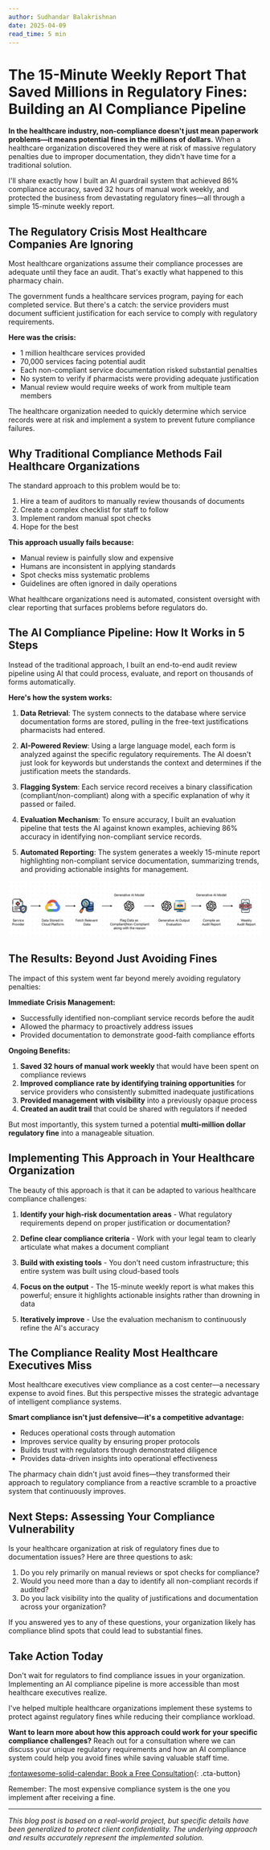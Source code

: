```yaml
---
author: Sudhandar Balakrishnan
date: 2025-04-09
read_time: 5 min
---
```


# The 15-Minute Weekly Report That Saved Millions in Regulatory Fines: Building an AI Compliance Pipeline

**In the healthcare industry, non-compliance doesn't just mean paperwork problems—it means potential fines in the millions of dollars.** When a healthcare organization discovered they were at risk of massive regulatory penalties due to improper documentation, they didn't have time for a traditional solution.

I'll share exactly how I built an AI guardrail system that achieved 86% compliance accuracy, saved 32 hours of manual work weekly, and protected the business from devastating regulatory fines—all through a simple 15-minute weekly report.

## The Regulatory Crisis Most Healthcare Companies Are Ignoring

Most healthcare organizations assume their compliance processes are adequate until they face an audit. That's exactly what happened to this pharmacy chain.

The government funds a healthcare services program, paying for each completed service. But there's a catch: the service providers must document sufficient justification for each service to comply with regulatory requirements.

**Here was the crisis:**

- 1 million healthcare services provided
- 70,000 services facing potential audit
- Each non-compliant service documentation risked substantial penalties
- No system to verify if pharmacists were providing adequate justification
- Manual review would require weeks of work from multiple team members

The healthcare organization needed to quickly determine which service records were at risk and implement a system to prevent future compliance failures.

## Why Traditional Compliance Methods Fail Healthcare Organizations

The standard approach to this problem would be to:

1. Hire a team of auditors to manually review thousands of documents
2. Create a complex checklist for staff to follow
3. Implement random manual spot checks
4. Hope for the best

**This approach usually fails because:**

- Manual review is painfully slow and expensive
- Humans are inconsistent in applying standards
- Spot checks miss systematic problems
- Guidelines are often ignored in daily operations

What healthcare organizations need is automated, consistent oversight with clear reporting that surfaces problems before regulators do.

## The AI Compliance Pipeline: How It Works in 5 Steps

Instead of the traditional approach, I built an end-to-end audit review pipeline using AI that could process, evaluate, and report on thousands of forms automatically.

**Here's how the system works:**

1. **Data Retrieval**: The system connects to the database where service documentation forms are stored, pulling in the free-text justifications pharmacists had entered.

2. **AI-Powered Review**: Using a large language model, each form is analyzed against the specific regulatory requirements. The AI doesn't just look for keywords but understands the context and determines if the justification meets the standards.

3. **Flagging System**: Each service record receives a binary classification (compliant/non-compliant) along with a specific explanation of why it passed or failed.

4. **Evaluation Mechanism**: To ensure accuracy, I built an evaluation pipeline that tests the AI against known examples, achieving 86% accuracy in identifying non-compliant service records.

5. **Automated Reporting**: The system generates a weekly 15-minute report highlighting non-compliant service documentation, summarizing trends, and providing actionable insights for management.

![AI Compliance Pipeline Workflow](workflow-diagram.png)

## The Results: Beyond Just Avoiding Fines

The impact of this system went far beyond merely avoiding regulatory penalties:

**Immediate Crisis Management:**

- Successfully identified non-compliant service records before the audit
- Allowed the pharmacy to proactively address issues
- Provided documentation to demonstrate good-faith compliance efforts

**Ongoing Benefits:**

1. **Saved 32 hours of manual work weekly** that would have been spent on compliance reviews
2. **Improved compliance rate by identifying training opportunities** for service providers who consistently submitted inadequate justifications
3. **Provided management with visibility** into a previously opaque process
4. **Created an audit trail** that could be shared with regulators if needed

But most importantly, this system turned a potential **multi-million dollar regulatory fine** into a manageable situation.

## Implementing This Approach in Your Healthcare Organization

The beauty of this approach is that it can be adapted to various healthcare compliance challenges:

1. **Identify your high-risk documentation areas** - What regulatory requirements depend on proper justification or documentation?

2. **Define clear compliance criteria** - Work with your legal team to clearly articulate what makes a document compliant

3. **Build with existing tools** - You don't need custom infrastructure; this entire system was built using cloud-based tools

4. **Focus on the output** - The 15-minute weekly report is what makes this powerful; ensure it highlights actionable insights rather than drowning in data

5. **Iteratively improve** - Use the evaluation mechanism to continuously refine the AI's accuracy

## The Compliance Reality Most Healthcare Executives Miss

Most healthcare executives view compliance as a cost center—a necessary expense to avoid fines. But this perspective misses the strategic advantage of intelligent compliance systems.

**Smart compliance isn't just defensive—it's a competitive advantage:**

- Reduces operational costs through automation
- Improves service quality by ensuring proper protocols
- Builds trust with regulators through demonstrated diligence
- Provides data-driven insights into operational effectiveness

The pharmacy chain didn't just avoid fines—they transformed their approach to regulatory compliance from a reactive scramble to a proactive system that continuously improves.

## Next Steps: Assessing Your Compliance Vulnerability

Is your healthcare organization at risk of regulatory fines due to documentation issues? Here are three questions to ask:

1. Do you rely primarily on manual reviews or spot checks for compliance?
2. Would you need more than a day to identify all non-compliant records if audited?
3. Do you lack visibility into the quality of justifications and documentation across your organization?

If you answered yes to any of these questions, your organization likely has compliance blind spots that could lead to substantial fines.

## Take Action Today

Don't wait for regulators to find compliance issues in your organization. Implementing an AI compliance pipeline is more accessible than most healthcare executives realize.

I've helped multiple healthcare organizations implement these systems to protect against regulatory fines while reducing their compliance workload.

**Want to learn more about how this approach could work for your specific compliance challenges?** Reach out for a consultation where we can discuss your unique regulatory requirements and how an AI compliance system could help you avoid fines while saving valuable staff time.

[:fontawesome-solid-calendar: Book a Free Consultation](https://cal.com/sudhandar/discoverycall){: .cta-button}

Remember: The most expensive compliance system is the one you implement after receiving a fine.

---

*This blog post is based on a real-world project, but specific details have been generalized to protect client confidentiality. The underlying approach and results accurately represent the implemented solution.*